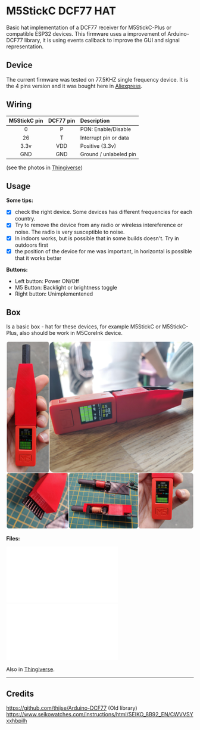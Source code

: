# M5StickC DCF77 HAT

Basic hat implementation of a DCF77 receiver for M5StickC-Plus or compatible ESP32 devices. This firmware uses a improvement of Arduino-DCF77 library, it is using events callback to improve the GUI and signal representation.

## Device

The current firmware was tested on 77.5KHZ single frequency device. It is the 4 pins version and it was bought here in [Aliexpress](https://www.aliexpress.com/item/1005005254051736.html).

## Wiring

| M5StickC pin | DCF77 pin | Description |
|:----:|:----:|:-------------|
| 0 | P | PON: Enable/Disable |
| 26 | T | Interrupt pin or data |
| 3.3v | VDD | Positive (3.3v) |
| GND  | GND | Ground / unlabeled pin |

(see the photos in [Thingiverse](https://www.thingiverse.com/thing:6033436))

## Usage

**Some tips:**  

- [x] check the right device. Some devices has different frequencies for each country.
- [x] Try to remove the device from any radio or wireless intereference or noise. The radio is very susceptible to noise.
- [x] In indoors works, but is possible that in some builds doesn't. Try in outdoors first
- [x] the position of the device for me was important, in horizontal is possible that it works better

**Buttons:**

- Left button: Power ON/Off
- M5 Button: Backlight or brightness toggle
- Right button: Unimplementened  

## Box

Is a basic box - hat for these devices, for example M5StickC or M5StickC-Plus, also should be work in M5CoreInk device.

[![Box DCF77 M5StickCPlus Hat](box/collage.jpg)](https://youtu.be/C50qMhYiE60)

**Files:**  

![DCF77 box base](box/dfc77_holder_vertical.stl)  
![DCF77 box lid](box/dfc77_holder_vertical_lid.stl)  

Also in [Thingiverse](https://www.thingiverse.com/thing:6033436).  

---

## Credits

https://github.com/thijse/Arduino-DCF77 (Old library)  
https://www.seikowatches.com/instructions/html/SEIKO_8B92_EN/CWVVSYxxhbpilh